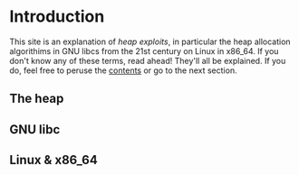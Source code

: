 # Introduction

This site is an explanation of *heap exploits*, in particular the heap
allocation algorithims in GNU libcs from the 21st century on Linux in x86\_64.
If you don't know any of these terms, read ahead! They'll all be explained. If
you do, feel free to peruse the [contents](contents) or go to the next section.

## The heap

## GNU libc

## Linux & x86\_64
